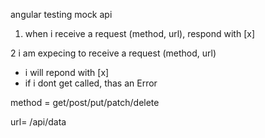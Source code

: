 angular testing mock api

1. when i receive a request (method, url),
respond with [x]

2 i am expecing to receive a request (method, url)
 - i will repond with [x]
 - if i dont get called, thas an Error


 method = get/post/put/patch/delete

 url= /api/data
